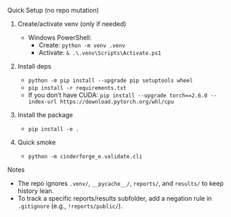 Quick Setup (no repo mutation)

1) Create/activate venv (only if needed)
   - Windows PowerShell:
     - Create: `python -m venv .venv`
     - Activate: `& .\.venv\Scripts\Activate.ps1`

2) Install deps
   - `python -m pip install --upgrade pip setuptools wheel`
   - `pip install -r requirements.txt`
   - If you don’t have CUDA: `pip install --upgrade torch==2.6.0 --index-url https://download.pytorch.org/whl/cpu`

3) Install the package
   - `pip install -e .`

4) Quick smoke
   - `python -m cinderforge_e.validate.cli`

Notes
- The repo ignores `.venv/`, `__pycache__/`, `reports/`, and `results/` to keep history lean.
- To track a specific reports/results subfolder, add a negation rule in `.gitignore` (e.g., `!reports/public/`).
